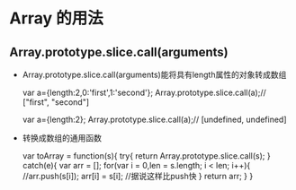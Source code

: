 # Array 的用法

## Array.prototype.slice.call(arguments)

* Array.prototype.slice.call(arguments)能将具有length属性的对象转成数组

    var a={length:2,0:'first',1:'second'};
    Array.prototype.slice.call(a);//  ["first", "second"]
    
    var a={length:2};
    Array.prototype.slice.call(a);//  [undefined, undefined]
* 转换成数组的通用函数

    var toArray = function(s){
        try{
            return Array.prototype.slice.call(s);
        } catch(e){
            var arr = [];
            for(var i = 0,len = s.length; i < len; i++){
                //arr.push(s[i]);
                arr[i] = s[i];  //据说这样比push快
            }
            return arr;
        }
    }